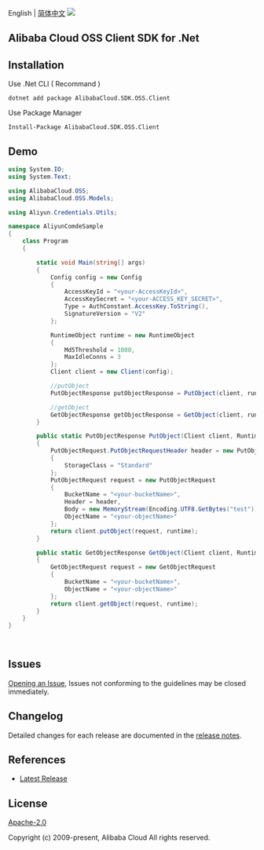 English | [简体中文](README-CN.md)
![](https://aliyunsdk-pages.alicdn.com/icons/AlibabaCloud.svg)

## Alibaba Cloud OSS Client SDK for .Net

## Installation

Use .Net CLI ( Recommand )

    dotnet add package AlibabaCloud.SDK.OSS.Client

Use Package Manager

    Install-Package AlibabaCloud.SDK.OSS.Client

## Demo
```csharp
using System.IO;
using System.Text;

using AlibabaCloud.OSS;
using AlibabaCloud.OSS.Models;

using Aliyun.Credentials.Utils;

namespace AliyunComdeSample
{
    class Program
    {

        static void Main(string[] args)
        {
            Config config = new Config
            {
                AccessKeyId = "<your-AccessKeyId>",
                AccessKeySecret = "<your-ACCESS_KEY_SECRET>",
                Type = AuthConstant.AccessKey.ToString(),
                SignatureVersion = "V2"
            };

            RuntimeObject runtime = new RuntimeObject
            {
                Md5Threshold = 1000,
                MaxIdleConns = 3
            };
            Client client = new Client(config);

            //putObject
            PutObjectResponse putObjectResponse = PutObject(client, runtime);

            //getObject
            GetObjectResponse getObjectResponse = GetObject(client, runtime);
        }

        public static PutObjectResponse PutObject(Client client, RuntimeObject runtime)
        {
            PutObjectRequest.PutObjectRequestHeader header = new PutObjectRequest.PutObjectRequestHeader
            {
                StorageClass = "Standard"
            };
            PutObjectRequest request = new PutObjectRequest
            {
                BucketName = "<your-bucketName>",
                Header = header,
                Body = new MemoryStream(Encoding.UTF8.GetBytes("test")),
                ObjectName = "<your-objectName>"
            };
            return client.putObject(request, runtime);
        }

        public static GetObjectResponse GetObject(Client client, RuntimeObject runtime)
        {
            GetObjectRequest request = new GetObjectRequest
            {
                BucketName = "<your-bucketName>",
                ObjectName = "<your-objectName>"
            };
            return client.getObject(request, runtime);
        }
    }
}

        
```

## Issues
[Opening an Issue](https://github.com/aliyun/alibabacloud-oss-sdk/issues/new), Issues not conforming to the guidelines may be closed immediately.

## Changelog
Detailed changes for each release are documented in the [release notes](./ChangeLog.md).

## References
* [Latest Release](https://github.com/aliyun/alibabacloud-oss-sdk/tree/master/langs/csharp)

## License
[Apache-2.0](http://www.apache.org/licenses/LICENSE-2.0)

Copyright (c) 2009-present, Alibaba Cloud All rights reserved.